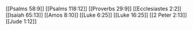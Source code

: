 [[Psalms 58:9]]
[[Psalms 118:12]]
[[Proverbs 29:9]]
[[Ecclesiastes 2:2]]
[[Isaiah 65:13]]
[[Amos 8:10]]
[[Luke 6:25]]
[[Luke 16:25]]
[[2 Peter 2:13]]
[[Jude 1:12]]
